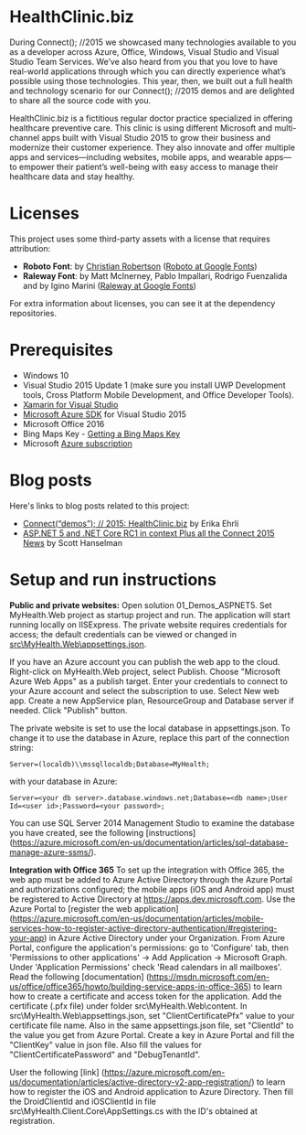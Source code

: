 ﻿# HealthClinic.biz #

During Connect(); //2015 we showcased many technologies available to you as a developer across Azure, Office, Windows, Visual Studio and Visual Studio Team Services. We’ve also heard from you that you love to have real-world applications through which you can directly experience what’s possible using those technologies. This year, then, we built out a full health and technology scenario for our Connect(); //2015 demos and are delighted to share all the source code with you.

HealthClinic.biz is a fictitious regular doctor practice specialized in offering healthcare preventive care. This clinic is using different Microsoft and multi-channel apps built with Visual Studio 2015 to grow their business and modernize their customer experience. They also innovate and offer multiple apps and services—including websites, mobile apps, and wearable apps—to empower their patient’s well-being with easy access to manage their healthcare data and stay healthy.

# Licenses #
This project uses some third-party assets with a license that requires attribution:

 - **Roboto Font**: by [Christian Robertson](https://plus.google.com/110879635926653430880/about) ([Roboto at Google Fonts](https://www.google.com/fonts/specimen/Roboto))
 - **Raleway Font**: by Matt McInerney, Pablo Impallari, Rodrigo Fuenzalida and by Igino Marini  ([Raleway at Google Fonts](https://www.google.com/fonts/specimen/Raleway))

For extra information about licenses, you can see it at the dependency repositories.

# Prerequisites #

 - Windows 10
 - Visual Studio 2015 Update 1 (make sure you install UWP Development tools, Cross Platform Mobile Development, and Office Developer Tools).
 - [Xamarin for Visual Studio](https://xamarin.com/visual-studio)
 - [Microsoft Azure SDK](http://go.microsoft.com/fwlink/?LinkId=617168) for Visual Studio 2015
 - Microsoft Office 2016
 - Bing Maps Key - [Getting a Bing Maps Key](https://msdn.microsoft.com/en-us/library/ff428642.aspx)
 - Microsoft [Azure subscription](https://azure.com/)

# Blog posts #
Here's links to blog posts related to this project:

 - [Connect(“demos”); // 2015: HealthClinic.biz](http://blogs.msdn.com/b/visualstudio/archive/2015/12/08/connect-demos-2015-healthclinic-biz.aspx) by Erika Ehrli
 - [ASP.NET 5 and .NET Core RC1 in context Plus all the Connect 2015 News](http://www.hanselman.com/blog/ASPNET5AndNETCoreRC1InContextPlusAllTheConnect2015News.aspx) by Scott Hanselman

# Setup and run instructions #
**Public and private websites:**
Open solution 01_Demos_ASPNET5. Set MyHealth.Web project as startup project and run. The application will start running locally on IISExpress.
The private website requires credentials for access; the default credentials can be viewed or changed in [src\MyHealth.Web\appsettings.json](https://github.com/Microsoft/HealthClinic.biz/blob/master/src/MyHealth.Web/appsettings.json).

If you have an Azure account you can publish the web app to the cloud. Right-click on MyHealth.Web project, select Publish. Choose "Microsoft Azure Web Apps" as a publish target. Enter your credentials to connect to your Azure account and select the subscription to use. Select New web app. Create a new AppService plan, ResourceGroup and Database server if needed. Click "Publish" button.

The private website is set to use the local database in appsettings.json. To change it to use the database in Azure, replace this part of the connection string: 

```
Server=(localdb)\\mssqllocaldb;Database=MyHealth;
```
with your database in Azure: 
 
```
Server=<your db server>.database.windows.net;Database=<db name>;User Id=<user id>;Password=<your password>;
```

You can use SQL Server 2014 Management Studio to examine the database you have created, see the following [instructions] (https://azure.microsoft.com/en-us/documentation/articles/sql-database-manage-azure-ssms/).

**Integration with Office 365**
To set up the integration with Office 365, the web app must be added to Azure Active Directory through the Azure Portal and authorizations configured; the mobile apps (iOS and Android app) must be registered to Active Directory at https://apps.dev.microsoft.com.
Use the Azure Portal to [register the web application] (https://azure.microsoft.com/en-us/documentation/articles/mobile-services-how-to-register-active-directory-authentication/#registering-your-app) in Azure Active Directory under your Organization. From Azure Portal, configure the application's permissions: go to 'Configure' tab, then 'Permissions to other applications' -> Add Application -> Microsoft Graph. Under 'Application Permissions' check 'Read calendars in all mailboxes'.
Read the following [documentation] (https://msdn.microsoft.com/en-us/office/office365/howto/building-service-apps-in-office-365) to learn how to create a certificate and access token for the application. Add the certificate (.pfx file) under folder src\MyHealth.Web\content. In src\MyHealth.Web\appsettings.json, set "ClientCertificatePfx" value to your certificate file name. Also in the same appsettings.json file, set "ClientId" to the value you get from Azure Portal. Create a key in Azure Portal and fill the "ClientKey" value in json file. Also fill the values for "ClientCertificatePassword" and "DebugTenantId".

User the following [link] (https://azure.microsoft.com/en-us/documentation/articles/active-directory-v2-app-registration/) to learn how to register the iOS and Android application to Azure Directory. Then fill the DroidClientId and iOSClientId in file src\MyHealth.Client.Core\AppSettings.cs with the ID's obtained at registration.